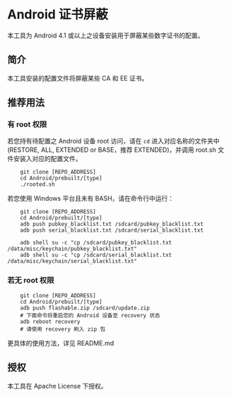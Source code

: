 Android 证书屏蔽
=====================================================

本工具为 Android 4.1 或以上之设备安装用于屏蔽某些数字证书的配置。

## 简介

本工具安装的配置文件将屏蔽某些 CA 和 EE 证书。

## 推荐用法

### 有 root 权限

若您持有待配置之 Android 设备 root 访问，请在 `cd` 进入对应名称的文件夹中
(RESTORE, ALL, EXTENDED or BASE，推荐 EXTENDED)，并调用 root.sh 文件安装入对应的配置文件。

        git clone [REPO_ADDRESS]
        cd Android/prebuilt/[type]
        ./rooted.sh

若您使用 Windows 平台且未有 BASH，请在命令行中运行：

        git clone [REPO_ADDRESS]
        cd Android/prebuilt/[type]
        adb push pubkey_blacklist.txt /sdcard/pubkey_blacklist.txt
        adb push serial_blacklist.txt /sdcard/serial_blacklist.txt

        adb shell su -c "cp /sdcard/pubkey_blacklist.txt /data/misc/keychain/pubkey_blacklist.txt"
        adb shell su -c "cp /sdcard/serial_blacklist.txt /data/misc/keychain/serial_blacklist.txt"

### 若无 root 权限

        git clone [REPO_ADDRESS]
        cd Android/prebuilt/[type]
        adb push flashable.zip /sdcard/update.zip
        # 下面命令将重启您的 Android 设备至 recovery 状态
        adb reboot recovery
        # 请使用 recovery 刷入 zip 包

更具体的使用方法，详见 README.md

## 授权

本工具在 Apache License 下授权。
